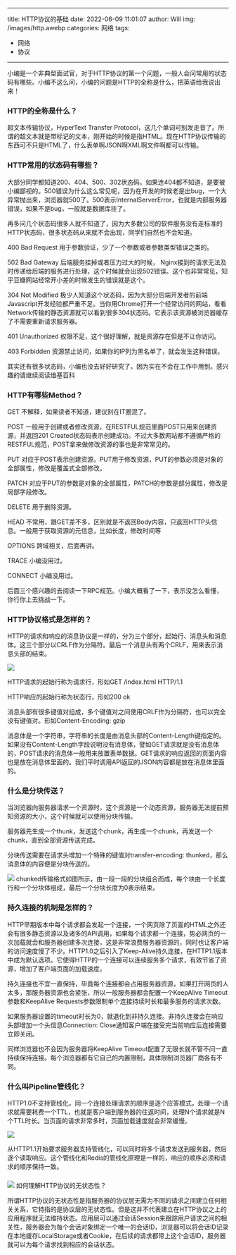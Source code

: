 
---
title: HTTP协议的基础
date: 2022-06-09 11:01:07
author: Will
img: /images/http.awebp
categories: 网络
tags:
  - 网络
  - 协议
---
        
小编是一个非典型面试官，对于HTTP协议的第一个问题，一般人会问常用的状态码有哪些。小编不这么问，小编的问题是HTTP的全称是什么，把英语给我说出来！



### HTTP的全称是什么？


超文本传输协议，HyperText Transfer Protocol，这几个单词可别发走音了。所谓的超文本就是带标记的文本，刚开始的时候是指HTML。现在HTTP协议传输的东西可不只是HTML了，什么表单啊JSON啊XML啊文件啊都可以传输。

### HTTP常用的状态码有哪些？


大部分同学都知道200、404、500、302状态码。如果连404都不知道，是要被小编鄙视的。500错误为什么这么常见呢，因为在开发的时候老是出bug，一个大异常抛出来，浏览器就500了。500表示InternalServerError，也就是内部服务器错误，如果不是bug，一般就是数据库挂了。



再多问几个状态码很多人就不知道了，因为大多数公司的软件服务没有走标准的HTTP状态码，很多状态码从来就不会出现，同学们自然也不会知道。

400 Bad Request 用于参数验证，少了一个参数或者参数类型错误之类的。

502 Bad Gateway 后端服务挂掉或者压力过大的时候， Nginx接到的请求无法及时传递给后端的服务进行处理，这个时候就会出现502错误。这个也非常常见，知乎豆瓣网站经常开小差的时候发生的错误就是这个。

304 Not Modified 极少人知道这个状态码，因为大部分后端开发者的前端Javascript开发经验都严重不足。当你用Chrome打开一个经常访问的网站，看看Network传输的静态资源就可以看到很多304状态码。它表示该资源被浏览器缓存了不需要重新请求服务器。

401 Unauthorized 权限不足，这个很好理解，就是资源存在但是不让你访问。

403 Forbidden 资源禁止访问，如果你的IP列为黑名单了，就会发生这种错误。

其实还有很多状态码，小编也没去好好研究了，因为实在不会在工作中用到。感兴趣的请继续阅读维基百科

### HTTP有哪些Method？


GET 不解释，如果读者不知道，建议别在IT圈混了。

POST 一般用于创建或者修改资源，在RESTFUL规范里面POST只用来创建资源，并返回201 Created状态码表示创建成功。不过大多数网站都不遵循严格的RESTFUL规范，POST拿来做修改资源的事也是非常常见的。

PUT 对应于POST表示创建资源，PUT用于修改资源，PUT的参数必须是对象的全部属性，修改是覆盖式全部修改。

PATCH 对应于PUT的参数是对象的全部属性，PATCH的参数是部分属性，修改是局部字段修改。

DELETE 用于删除资源。

HEAD 不常用，跟GET差不多，区别就是不返回Body内容，只返回HTTP头信息。一般用于获取资源的元信息，比如长度，修改时间等

OPTIONS 跨域相关，后面再讲。

TRACE 小编没用过。

CONNECT 小编没用过。

后面三个感兴趣的去阅读一下RPC规范。小编大概看了一下，表示没怎么看懂，你行你上去挑战一下。

### HTTP协议格式是怎样的？


HTTP的请求和响应的消息协议是一样的，分为三个部分，起始行、消息头和消息体。这三个部分以CRLF作为分隔符。最后一个消息头有两个CRLF，用来表示消息头部的结束。


![](https://p1-jj.byteimg.com/tos-cn-i-t2oaga2asx/gold-user-assets/2018/3/22/1624b5c36af78b26~tplv-t2oaga2asx-zoom-in-crop-mark:1304:0:0:0.awebp)


HTTP请求的起始行称为请求行，形如GET /index.html HTTP/1.1

HTTP响应的起始行称为状态行，形如200 ok

消息头部有很多键值对组成，多个键值对之间使用CRLF作为分隔符，也可以完全没有键值对。形如Content-Encoding: gzip

消息体是一个字符串，字符串的长度是由消息头部的Content-Length键指定的。如果没有Content-Length字段说明没有消息体，譬如GET请求就是没有消息体的，POST请求的消息体一般用来放置表单数据。GET请求的响应返回的页面内容也是放在消息体里面的。我们平时调用API返回的JSON内容都是放在消息体里面的。

### 什么是分块传送？


当浏览器向服务器请求一个资源时，这个资源是一个动态资源，服务器无法提前预知资源的大小，这个时候就可以使用分块传输。

服务器先生成一个thunk，发送这个chunk，再生成一个chunk，再发送一个chunk，直到全部资源传送完成。

分块传送需要在请求头增加一个特殊的键值对transfer-encoding: thunked，那么消息体的内容便是分块传送的。


![](https://p1-jj.byteimg.com/tos-cn-i-t2oaga2asx/gold-user-assets/2018/3/22/1624b5cb48c82960~tplv-t2oaga2asx-zoom-in-crop-mark:1304:0:0:0.awebp)
chunked传输格式如图所示，由一段一段的分块组合而成，每个块由一个长度行和一个分块体组成，最后一个分块长度为0表示结束。


### 持久连接的机制是怎样的？


HTTP早期版本中每个请求都会发起一个连接，一个网页除了页面的HTML之外还会有很多静态资源以及诸多的API调用，如果每个请求都一个连接，势必网页的一次加载就会和服务器创建多次连接，这是非常浪费服务器资源的，同时也让客户端的访问速度慢了不少。HTTP1.0之后引入了Keep-Alive持久连接，在HTTP1.1版本中成为默认选项。它使得HTTP的一个连接可以连续服务多个请求，有效节省了资源，增加了客户端页面的加载速度。

持久连接也不宜一直保持，毕竟每个连接都会占用服务器资源，如果打开网页的人太多，那服务器资源也会紧张，所以一般服务器都会配置一个KeepAlive Timeout参数和KeepAlive Requests参数限制单个连接持续时长和最多服务的请求次数。

如果服务器设置的timeout时长为0，就退化到非持久连接。非持久连接会在响应头部增加一个头信息Connection: Close通知客户端在接受完当前响应后连接需要立即关闭。

同样浏览器也不会因为服务器将KeepAlive Timeout配置了无限长就不管不问一直持续保持连接。每个浏览器都有它自己的内置限制，具体限制浏览器厂商各有不同。

### 什么叫Pipeline管线化？


HTTP1.0不支持管线化，同一个连接处理请求的顺序是逐个应答模式，处理一个请求就需要耗费一个TTL，也就是客户端到服务器的往返时间，处理N个请求就是N个TTL时长。当页面的请求非常多时，页面加载速度就会非常缓慢。


![](https://p1-jj.byteimg.com/tos-cn-i-t2oaga2asx/gold-user-assets/2018/3/22/1624b5d4da2f676a~tplv-t2oaga2asx-zoom-in-crop-mark:1304:0:0:0.awebp)


从HTTP1.1开始要求服务器支持管线化，可以同时将多个请求发送到服务器，然后逐个读取响应。这个管线化和Redis的管线化原理是一样的，响应的顺序必须和请求的顺序保持一致。

### 
![](https://p1-jj.byteimg.com/tos-cn-i-t2oaga2asx/gold-user-assets/2018/3/22/1624b5d65430fe94~tplv-t2oaga2asx-zoom-in-crop-mark:1304:0:0:0.awebp)
如何理解HTTP协议的无状态性？


所谓HTTP协议的无状态性是指服务器的协议层无需为不同的请求之间建立任何相关关系，它特指的是协议层的无状态性。但是这并不代表建立在HTTP协议之上的应用程序就无法维持状态。应用层可以通过会话Session来跟踪用户请求之间的相关性，服务器会为每个会话对象绑定一个唯一的会话ID，浏览器可以将会话ID记录在本地缓存LocalStorage或者Cookie，在后续的请求都带上这个会话ID，服务器就可以为每个请求找到相应的会话状态。



